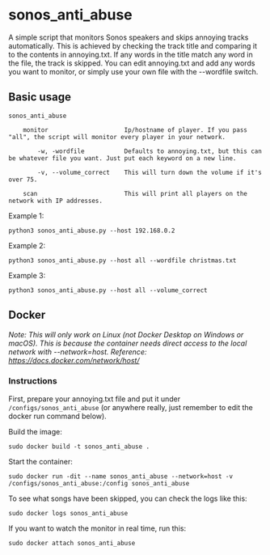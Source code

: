 # sonos_anti_abuse
A simple script that monitors Sonos speakers and skips annoying tracks automatically. This is achieved by checking the track title and comparing it to the contents in annoying.txt. If any words in the title match any word in the file, the track is skipped. You can edit annoying.txt and add any words you want to monitor, or simply use your own file with the --wordfile switch.


## Basic usage

    sonos_anti_abuse
    
        monitor                     Ip/hostname of player. If you pass "all", the script will monitor every player in your network.

            -w, -wordfile           Defaults to annoying.txt, but this can be whatever file you want. Just put each keyword on a new line.

            -v, --volume_correct    This will turn down the volume if it's over 75.

        scan                        This will print all players on the network with IP addresses.


Example 1:
      

`python3 sonos_anti_abuse.py --host 192.168.0.2`


Example 2:      


`python3 sonos_anti_abuse.py --host all --wordfile christmas.txt`


Example 3:      


`python3 sonos_anti_abuse.py --host all --volume_correct` 


## Docker

*Note: This will only work on Linux (not Docker Desktop on Windows or macOS). This is because the container needs direct access to the local network with --network=host. Reference: https://docs.docker.com/network/host/*


### Instructions

First, prepare your annoying.txt file and put it under `/configs/sonos_anti_abuse` (or anywhere really, just remember to edit the docker run command below).


Build the image:


`sudo docker build -t sonos_anti_abuse .`


Start the container:


`sudo docker run -dit --name sonos_anti_abuse --network=host -v /configs/sonos_anti_abuse:/config sonos_anti_abuse`


To see what songs have been skipped, you can check the logs like this:


`sudo docker logs sonos_anti_abuse`


If you want to watch the monitor in real time, run this:


`sudo docker attach sonos_anti_abuse`
